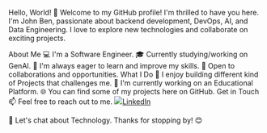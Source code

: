 Hello, World! 👋
Welcome to my GitHub profile! I'm thrilled to have you here. I'm John Ben, passionate about backend development, DevOps, AI, and Data Engineering. I love to explore new technologies and collaborate on exciting projects.

About Me
💻 I'm a Software Engineer.
🎓 Currently studying/working on GenAI.
🌱 I'm always eager to learn and improve my skills.
🤝 Open to collaborations and opportunities.
What I Do
🚀 I enjoy building different kind of Projects that challenges me.
🔭 I'm currently working on an Educational Platform.
🌐 You can find some of my projects here on GitHub.
Get in Touch
📫 Feel free to reach out to me. 
<img src="https://img.shields.io/badge/LinkedIn-0077B5?style=for-the-badge&logo=linkedin&logoColor=white"/><a href="https://www.linkedin.com/in/john-ben-uera/">LinkedIn</a>

💬 Let's chat about Technology.
Thanks for stopping by! 😊

